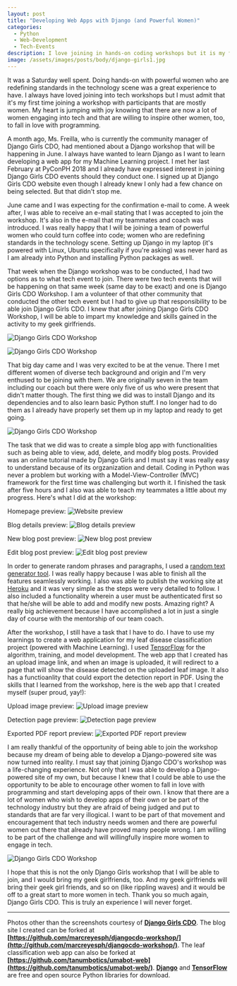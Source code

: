 ```yaml
---
layout: post
title: "Developing Web Apps with Django (and Powerful Women)"
categories: 
  - Python
  - Web-Development
  - Tech-Events
description: I love joining in hands-on coding workshops but it is my first time to join a workshop with mostly powerful women (who could turn coffee into code). Read this blog as I share my experience of developing web apps with Django and women who are redefining standards in the technology scene.  
image: /assets/images/posts/body/django-girls1.jpg
---
```


It was a Saturday well spent. Doing hands-on with powerful women who are redefining standards in the technology scene was a great experience to have.  I always have loved joining into tech workshops but I must admit that it's my first time joining a workshop with participants that are mostly women. My heart is jumping with joy knowing that there are now a lot of women engaging into tech and that are willing to inspire other women, too, to fall in love with programming. 

A month ago, Ms. Freilla, who is currently the community manager of Django Girls CDO, had mentioned about a Django workshop that will be happening in June. I always have wanted to learn Django as I want to learn developing a web app for my Machine Learning project. I met her last February at PyConPH 2018 and I already have expressed interest in joining Django Girls CDO events should they conduct one. I signed up at Django Girls CDO website even though I already knew I only had a few chance on being selected. But that didn't stop me. 

June came and I was expecting for the confirmation e-mail to come. A week after, I was able to receive an e-mail stating that I was accepted to join the workshop. It's also in the e-mail that my teammates and coach was introduced. I was really happy that I will be joining a team of powerful women who could turn coffee into code; women who are redefining standards in the technology scene. Setting up Django in my laptop (it's powered with Linux, Ubuntu specifically if you're asking) was never hard as I am already into Python and installing Python packages as well. 

That week when the Django workshop was to be conducted, I had two options as to what tech event to join. There were two tech events that will be happening on that same week (same day to be exact) and one is Django Girls CDO Workshop. I am a volunteer of that other community that conducted the other tech event but I had to give up that responsibility to be able join Django Girls CDO. I knew that after joining Django Girls CDO Workshop, I will be able to impart my knowledge and skills gained in the activity to my geek girlfriends. 

![Django Girls CDO Workshop](/assets/images/posts/body/django-girls4.jpg "Django Girls CDO Workshop")

![Django Girls CDO Workshop](/assets/images/posts/body/django-girls2.jpg "Django Girls CDO Workshop")

That big day came and I was very excited to be at the venue. There I met different women of diverse tech background and origin and I'm very enthused to be joining with them. We are originally seven in the team including our coach but there were only five of us who were present that didn't matter though. The first thing we did was to install Django and its dependencies and to also learn basic Python stuff. I no longer had to do them as I already have properly set them up in my laptop and ready to get going.  

![Django Girls CDO Workshop](/assets/images/posts/body/django-girls3.jpg "Django Girls CDO Workshop")

The task that we did was to create a simple blog app with functionalities such as being able to view, add, delete, and modify blog posts. Provided was an online tutorial made by Django Girls and I must say it was really easy to understand because of its orgzanization and detail. Coding in Python was never a problem but working with a Model-View-Controller (MVC) framework for the first time was challenging but worth it. I finished the task after five hours and I also was able to teach my teammates a little about my progress. Here's what I did at the workshop: 

Homepage preview:
![Website preview](/assets/images/posts/body/preview.png "Website preview")

Blog details preview:
![Blog details preview](/assets/images/posts/body/post-preview.png "Blog details preview")

New blog post preview:
![New blog post preview](/assets/images/posts/body/new-post-preview.png "New blog post preview")

Edit blog post preview:
![Edit blog post preview](/assets/images/posts/body/edit-post-preview.png "Edit blog post preview")

In order to generate random phrases and paragraphs, I used a [random text generator tool](http://randomtextgenerator.com/). I was really happy because I was able to finish all the features seamlessly working. I also was able to publish the working site at [Heroku](https://djangocdo-workshop.herokuapp.com/) and it was very simple as the steps were very detailed to follow. I also included a functionality wherein a user must be authenticated first so that he/she will be able to add and modify new posts. Amazing right? A really big achievement because I have accomplished a lot in just a single day of course with the mentorship of our team coach. 

After the workshop, I still have a task that I have to do. I have to use my learnings to create a web application for my leaf disease classification project (powered with Machine Learning). I used [TensorFlow](https://www.tensorflow.org/) for the algorithm, training, and model development. The web app that I created has an upload image link, and when an image is uploaded, it will redirect to a page that will show the disease detected on the uploaded leaf image. It also has a functioanlity that could export the detection report in PDF. Using the skills that I learned from the workshop, here is the web app that I created myself (super proud, yay!):

Upload image preview:
![Upload image preview](/assets/images/posts/body/umabot-web1.png "Upload image preview")

Detection page preview:
![Detection page preview](/assets/images/posts/body/umabot-web2.png "Detection page preview")

Exported PDF report preview:
![Exported PDF report preview](/assets/images/posts/body/umabot-web3.png "Exported PDF report preview")

I am really thankful of the opportunity of being able to join the workshop because my dream of being able to develop a Django-powered site was now turned into reality. I must say that joining Django CDO's workshop was a life-changing experience. Not only that I was able to develop a Django-powered site of my own, but because I knew that I could be able to use the opportunity to be able to encourage other women to fall in love with programming and start developing apps of their own. I know that there are a lot of women who wish to develop apps of their own or be part of the technology industry but they are afraid of being judged and put to standards that are far very illogical. I want to be part of that movement and encouragement that tech industry needs women and there are powerful women out there that already have proved many people wrong. I am willing to be part of the challenge and will willingfully inspire more women to engage in tech. 

![Django Girls CDO Workshop](/assets/images/posts/body/django-girls5.jpg "Django Girls CDO Workshop")

I hope that this is not the only Django Girls workshop that I will be able to join, and I would bring my geek girlfriends, too. And my geek girlfriends will bring their geek girl friends, and so on (like rippling waves) and it would be off to a great start to more women in tech. Thank you so much again, Django Girls CDO. This is truly an experience I will never forget.

---

Photos other than the screenshots courtesy of **[Django Girls CDO](https://www.facebook.com/djangogirlscdo/)**. The blog site I created can be forked at **[https://github.com/marcreyesph/djangocdo-workshop/](http://github.com/marcreyesph/djangocdo-workshop/)**. The leaf classification web app can also be forked at **[https://github.com/tanumbotics/umabot-web](https://github.com/tanumbotics/umabot-web/)**. **[Django](https://djangoproject.com/)** and **[TensorFlow](https://www.tensorflow.org/)** are free and open source Python libraries for download. 